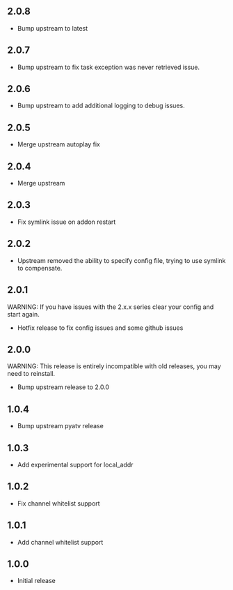 <!-- https://developers.home-assistant.io/docs/add-ons/presentation#keeping-a-changelog -->
## 2.0.8

- Bump upstream to latest

## 2.0.7

- Bump upstream to fix task exception was never retrieved issue.

## 2.0.6

- Bump upstream to add additional logging to debug issues.

## 2.0.5

- Merge upstream autoplay fix

## 2.0.4

- Merge upstream

## 2.0.3

- Fix symlink issue on addon restart

## 2.0.2

- Upstream removed the ability to specify config file, trying to use symlink to compensate.

## 2.0.1

WARNING: If you have issues with the 2.x.x series clear your config and start again.

- Hotfix release to fix config issues and some github issues

## 2.0.0

WARNING: This release is entirely incompatible with old releases, you may need to reinstall.

- Bump upstream release to 2.0.0

## 1.0.4

- Bump upstream pyatv release

## 1.0.3

- Add experimental support for local_addr

## 1.0.2

- Fix channel whitelist support

## 1.0.1

- Add channel whitelist support

## 1.0.0

- Initial release
